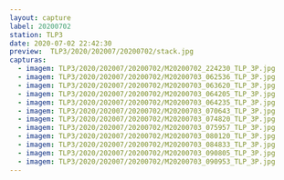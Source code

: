 ```yaml
---
layout: capture
label: 20200702
station: TLP3
date: 2020-07-02 22:42:30
preview:  TLP3/2020/202007/20200702/stack.jpg
capturas:
  - imagem: TLP3/2020/202007/20200702/M20200702_224230_TLP_3P.jpg
  - imagem: TLP3/2020/202007/20200702/M20200703_062536_TLP_3P.jpg
  - imagem: TLP3/2020/202007/20200702/M20200703_063620_TLP_3P.jpg
  - imagem: TLP3/2020/202007/20200702/M20200703_064205_TLP_3P.jpg
  - imagem: TLP3/2020/202007/20200702/M20200703_064235_TLP_3P.jpg
  - imagem: TLP3/2020/202007/20200702/M20200703_070643_TLP_3P.jpg
  - imagem: TLP3/2020/202007/20200702/M20200703_074820_TLP_3P.jpg
  - imagem: TLP3/2020/202007/20200702/M20200703_075957_TLP_3P.jpg
  - imagem: TLP3/2020/202007/20200702/M20200703_080120_TLP_3P.jpg
  - imagem: TLP3/2020/202007/20200702/M20200703_084833_TLP_3P.jpg
  - imagem: TLP3/2020/202007/20200702/M20200703_090805_TLP_3P.jpg
  - imagem: TLP3/2020/202007/20200702/M20200703_090953_TLP_3P.jpg
---
```

